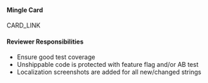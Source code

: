 #### Mingle Card
CARD_LINK

#### Reviewer Responsibilities
- Ensure good test coverage
- Unshippable code is protected with feature flag and/or AB test
- Localization screenshots are added for all new/changed strings
